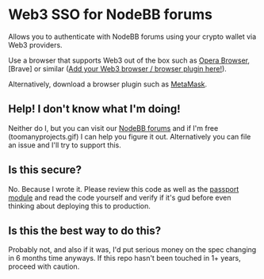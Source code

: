# Web3 SSO for NodeBB forums

Allows you to authenticate with NodeBB forums using your crypto wallet via Web3 providers.

Use a browser that supports Web3 out of the box such as [Opera Browser](https://www.opera.com/crypto), [Brave] or similar ([Add your Web3 browser / browser plugin here!](https://github.com/psychobunny/nodebb-plugin-sso-web3/edit/main/README.md)).

Alternatively, download a browser plugin such as [MetaMask](https://metamask.io).

## Help! I don't know what I'm doing!

Neither do I, but you can visit our [NodeBB forums](https://community.nodebb.org) and if I'm free (toomanyprojects.gif) I can help you figure it out. Alternatively you can file an issue and I'll try to support this.

## Is this secure?

No. Because I wrote it. Please review this code as well as the [passport module](https://github.com/psychobunny/passport-dapp-web3) and read the code yourself and verify if it's gud before even thinking about deploying this to production.

## Is this the best way to do this?

Probably not, and also if it was, I'd put serious money on the spec changing in 6 months time anyways. If this repo hasn't been touched in 1+ years, proceed with caution.